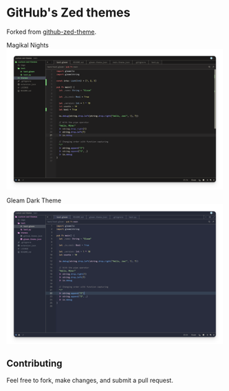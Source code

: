 # GitHub's Zed themes

Forked from [github-zed-theme](https://github.com/PyaeSoneAungRgn/github-zed-theme).

Magikal Nights
![Magikal Nights](./imgs/magikal.png)

Gleam Dark Theme
![Gleam Dark Theme](./imgs/gleam.png)

## Contributing

Feel free to fork, make changes, and submit a pull request.
